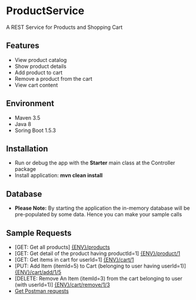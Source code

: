 # ProductService
A REST Service for Products and Shopping Cart

<h2> Features </h2>
<ul>
 <li>View product catalog</li>
<li>Show product details</li>
<li>Add product to cart</li>
<li>Remove a product from the cart</li>
<li>View cart content</li>
</ul>

<h2> Environment </h2>
<ul>
<li> Maven 3.5 </li>
<li> Java 8 </li>
<li> Soring Boot 1.5.3 </li>
</ul>
<h2> Installation </h2>
<ul>
<li>Run or debug the app with the <b>Starter</b> main class at the Controller package </li>
<li>Install application: <b>mvn clean install</b></li>
</ul>
<h2>Database</h2>
<ul>
<li><b>Please Note:</b> By starting the application the in-memory database will be pre-populated by some data. Hence you can make your sample calls </li>
</ul>
<h2>Sample Requests</h2>
<ul>
<li>
[GET: Get all products]
<a href="http://localhost:8080/products">{ENV}/products</a>
</li>
<li>
[GET: Get detail of the product having productId=1]
<a href="http://localhost:8080/product/1">{ENV}/product/1</a>
</li>
<li>
[GET: Get items in cart for userId=1]
<a href="http://localhost:8080/cart/1">{ENV}/cart/1</a>
 </li>
 <li>
[PUT: Add Item (itemId=5) to Cart (belonging to user having userId=1)]
<a href="http://localhost:8080/cart/add/1/5">{ENV}/cart/add/1/5</a>
</li>
<li>
[DELETE: Remove An Item (itemId=3) from the cart belonging to user (with userId=1)]
<a href="http://localhost:8080/cart/remove/1/3">{ENV}/cart/remove/1/3</a>
</li>
<li>
<a href="https://www.getpostman.com/collections/61859559b64315c4081c">Get Postman requests</a>
</li>
</ul>
